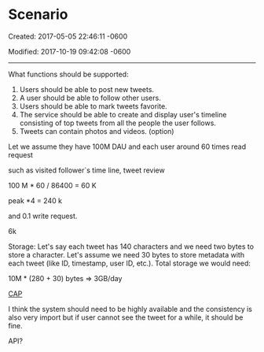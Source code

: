 # Scenario

Created: 2017-05-05 22:46:11 -0600

Modified: 2017-10-19 09:42:08 -0600

---

What functions should be supported:



1.  Users should be able to post new tweets.
2.  A user should be able to follow other users.
3.  Users should be able to mark tweets favorite.
4.  The service should be able to create and display user's timeline consisting of top tweets from all the people the user follows.
5.  Tweets can contain photos and videos. (option)





Let we assume they have 100M DAU and each user around 60 times read request

such as visited follower`s time line, tweet review



100 M * 60 / 86400 = 60 K



peak *4 = 240 k



and 0.1 write request.



6k



Storage: Let's say each tweet has 140 characters and we need two bytes to store a character. Let's assume we need 30 bytes to store metadata with each tweet (like ID, timestamp, user ID, etc.). Total storage we would need:

10M * (280 + 30) bytes => 3GB/day



[CAP](onenote:Basic.one#CAP&section-id={86482390-C87C-1E49-9164-B76565805B41}&page-id={3CD0AF12-C97D-9849-8533-4DF4613701B1}&end&base-path=https://d.docs.live.net/77339d157d673f41/Documents/9%20chapter/System%20Design%20and%20OO%20Design)



I think the system should need to be highly available and the consistency is also very import but if user cannot see the tweet for a while, it should be fine.





API?






